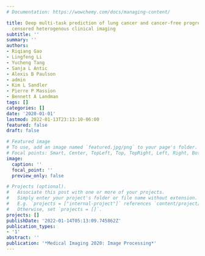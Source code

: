 ```yaml
---
# Documentation: https://wowchemy.com/docs/managing-content/

title: Deep multi-task prediction of lung cancer and cancer-free progression from
  censored heterogenous clinical imaging
subtitle: ''
summary: ''
authors:
- Riqiang Gao
- Lingfeng Li
- Yucheng Tang
- Sanja L Antic
- Alexis B Paulson
- admin
- Kim L Sandler
- Pierre P Massion
- Bennett A Landman
tags: []
categories: []
date: '2020-01-01'
lastmod: 2022-01-13T23:13:10-06:00
featured: false
draft: false

# Featured image
# To use, add an image named `featured.jpg/png` to your page's folder.
# Focal points: Smart, Center, TopLeft, Top, TopRight, Left, Right, BottomLeft, Bottom, BottomRight.
image:
  caption: ''
  focal_point: ''
  preview_only: false

# Projects (optional).
#   Associate this post with one or more of your projects.
#   Simply enter your project's folder or file name without extension.
#   E.g. `projects = ["internal-project"]` references `content/project/deep-learning/index.md`.
#   Otherwise, set `projects = []`.
projects: []
publishDate: '2022-01-14T05:13:09.745862Z'
publication_types:
- '1'
abstract: ''
publication: '*Medical Imaging 2020: Image Processing*'
---
```

